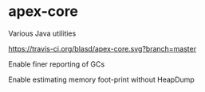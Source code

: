 # apex-core
Various Java utilities

https://travis-ci.org/blasd/apex-core.svg?branch=master

Enable finer reporting of GCs

Enable estimating memory foot-print without HeapDump
